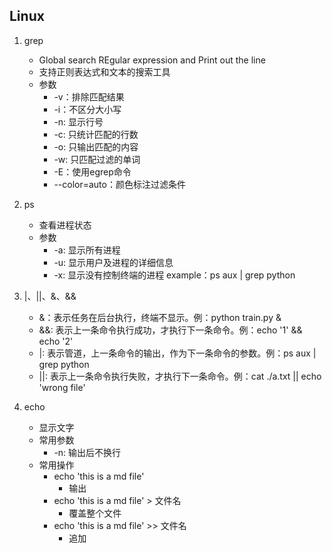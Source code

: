 ## Linux
1. grep
    - Global search REgular expression and Print out the line
    - 支持正则表达式和文本的搜索工具
    - 参数
        - -v：排除匹配结果
        - -i：不区分大小写
        - -n: 显示行号
        - -c: 只统计匹配的行数
        - -o: 只输出匹配的内容
        - -w: 只匹配过滤的单词
        - -E：使用egrep命令
        - --color=auto：颜色标注过滤条件
2. ps
    - 查看进程状态
    - 参数
        - -a: 显示所有进程 
        - -u: 显示用户及进程的详细信息
        - -x: 显示没有控制终端的进程
    example：ps aux | grep python

3. |、||、&、&&
    - &：表示任务在后台执行，终端不显示。例：python train.py &
    - &&: 表示上一条命令执行成功，才执行下一条命令。例：echo '1' && echo '2'
    - |: 表示管道，上一条命令的输出，作为下一条命令的参数。例：ps aux | grep python
    - ||: 表示上一条命令执行失败，才执行下一条命令。例：cat ./a.txt || echo 'wrong file'

4. echo
    - 显示文字
    - 常用参数
        - -n: 输出后不换行
    - 常用操作
        - echo 'this is a md file'
            - 输出
        - echo 'this is a md file' > 文件名
            - 覆盖整个文件
        - echo 'this is a md file' >> 文件名
            - 追加
